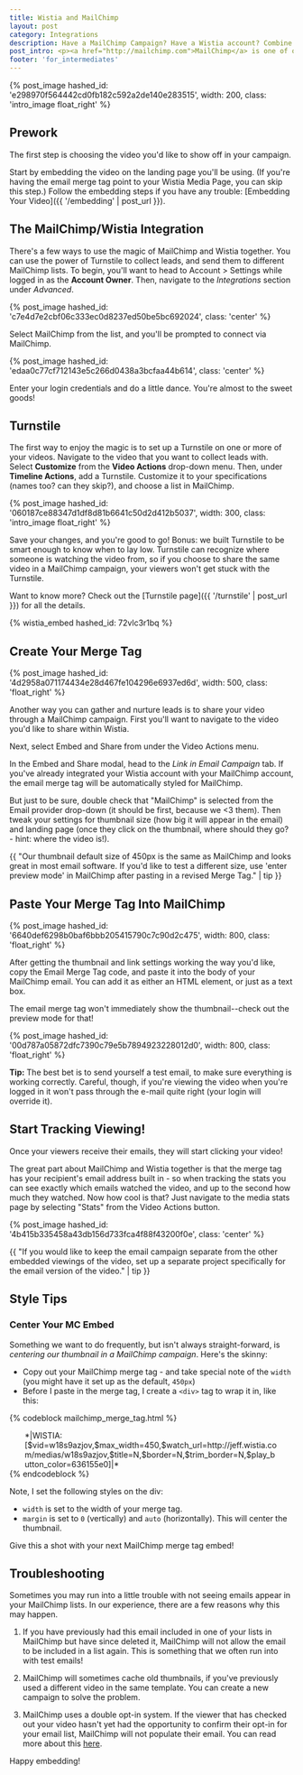 ```yaml
---
title: Wistia and MailChimp
layout: post
category: Integrations
description: Have a MailChimp Campaign? Have a Wistia account? Combine their powers for all sorts of awesome.
post_intro: <p><a href="http://mailchimp.com">MailChimp</a> is one of our favorite email marketing systems. When we need to send out emails, and don't want them to get stuck in spam filters, we use MailChimp. <br></br>They also provide some pretty neat tools for discovering how your email marketing funnel works. For our Wistia users, we wanted to create a seamless experience where they could send tailored email campaigns that included Wistia videos, and then track how their contacts interacted with the video itself. <br></br>So let's dive in to how to create an email campaign with Wistia & MailChimp!
footer: 'for_intermediates'
---
```


{% post_image hashed_id: 'e298970f564442cd0fb182c592a2de140e283515', width: 200, class: 'intro_image float_right' %}

## Prework

The first step is choosing the video you'd like to show off in your campaign.

Start by embedding the video on the landing page you'll be using. (If you're having the email merge tag point to your Wistia Media Page, you can skip this step.)  Follow the embedding steps if you have any trouble: [Embedding Your Video]({{ '/embedding' | post_url }}).

## The MailChimp/Wistia Integration

There's a few ways to use the magic of MailChimp and Wistia together. You can use the power of Turnstile to collect leads, and send them to different MailChimp lists. To begin, you'll want to head to Account > Settings while logged in as the **Account Owner**. Then, navigate to the _Integrations_ section under _Advanced_.

{% post_image hashed_id: 'c7e4d7e2cbf06c333ec0d8237ed50be5bc692024', class: 'center' %}

Select MailChimp from the list, and you'll be prompted to connect via MailChimp.

{% post_image hashed_id: 'edaa0c77cf712143e5c266d0438a3bcfaa44b614', class: 'center' %}

Enter your login credentials and do a little dance. You're almost to the sweet goods!

## Turnstile

The first way to enjoy the magic is to set up a Turnstile on one or more of your videos. Navigate to the video that you want to collect leads with. Select **Customize** from the **Video Actions** drop-down menu. Then, under **Timeline Actions**, add a Turnstile. Customize it to your specifications (names too? can they skip?), and choose a list in MailChimp.

{% post_image hashed_id: '060187ce88347d1df8d81b6641c50d2d412b5037', width: 300, class: 'intro_image float_right' %}

Save your changes, and you're good to go! Bonus: we built Turnstile to be smart enough to know when to lay low. Turnstile can recognize where someone is watching the video from, so if you choose to share the same video in a MailChimp campaign, your viewers won't get stuck with the Turnstile.

Want to know more? Check out the [Turnstile page]({{ '/turnstile' | post_url }}) for all the details.

{% wistia_embed hashed_id: 72vlc3r1bq %}

## Create Your Merge Tag

{% post_image hashed_id: '4d2958a071174434e28d467fe104296e6937ed6d', width: 500, class: 'float_right' %}

Another way you can gather and nurture leads is to share your video through a MailChimp campaign. First you'll want to navigate to the video you'd like to share within Wistia.

Next, select Embed and Share from under the Video Actions menu.

In the Embed and Share modal, head to the _Link in Email Campaign_ tab. If you've already integrated your Wistia account with your MailChimp account, the email merge tag will be automatically styled for MailChimp.

But just to be sure, double check that "MailChimp" is selected from the Email provider drop-down (it should be first, because we &lt;3 them). Then tweak your settings for thumbnail size (how big it will appear in the email) and landing page (once they click on the thumbnail, where should they go? - hint: where the video is!).

{{ "Our thumbnail default size of 450px is the same as MailChimp and looks great in most email software. If you'd like to test a different size, use 'enter preview mode' in MailChimp after pasting in a revised Merge Tag." | tip }}

## Paste Your Merge Tag Into MailChimp

{% post_image hashed_id: '6640def6298b0baf6bbb205415790c7c90d2c475', width: 800, class: 'float_right' %}

After getting the thumbnail and link settings working the way you'd like, copy the Email Merge Tag code, and paste it into the body of your MailChimp email. You can add it as either an HTML element, or just as a text box.

The email merge tag won't immediately show the thumbnail--check out the preview mode for that!

{% post_image hashed_id: '00d787a05872dfc7390c79e5b7894923228012d0', width: 800, class: 'float_right' %}

**Tip:** The best bet is to send yourself a test email, to make sure everything is working correctly. Careful, though, if you're viewing the video when you're logged in it won't pass through the e-mail quite right (your login will override it).

## Start Tracking Viewing!

Once your viewers receive their emails, they will start clicking your video!

The great part about MailChimp and Wistia together is that the merge tag has your recipient's email address built in - so when tracking the stats you can see exactly which emails watched the video, and up to the second how much they watched.  Now how cool is that? Just navigate to the media stats page by selecting "Stats" from the Video Actions button.

{% post_image hashed_id: '4b415b335458a43db156d733fca4f88f43200f0e', class: 'center' %}

{{ "If you would like to keep the email campaign separate from the other embedded viewings of the video, set up a separate project specifically for the email version of the video." | tip }}

## Style Tips

### Center Your MC Embed

Something we want to do frequently, but isn't always straight-forward, is *centering
our thumbnail in a MailChimp campaign*. Here's the skinny:

* Copy out your MailChimp merge tag - and take special note of the `width` (you
  might have it set up as the default, `450px`)
* Before I paste in the merge tag, I create a `<div>` tag to wrap it in, like
  this:

{% codeblock mailchimp_merge_tag.html %}
<div style="width: 450px; margin: 0 auto;">
  *|WISTIA:[$vid=w18s9azjov,$max_width=450,$watch_url=http://jeff.wistia.com/medias/w18s9azjov,$title=N,$border=N,$trim_border=N,$play_button_color=636155e0]|*
</div>
{% endcodeblock %}

Note, I set the following styles on the div:

* `width` is set to the width of your merge tag.
* `margin` is set to `0` (vertically) and `auto` (horizontally). This will
  center the thumbnail.

Give this a shot with your next MailChimp merge tag embed!

## Troubleshooting

Sometimes you may run into a little trouble with not seeing emails appear in
your MailChimp lists. In our experience, there are a few reasons why this may
happen.

1. If you have previously had this email included in one of your lists in
MailChimp but have since deleted it, MailChimp will not allow the email to be
included in a list again. This is something that we often run into with test
emails!

2. MailChimp will sometimes cache old thumbnails, if you've previously used a
different video in the same template. You can create a new campaign to solve
the problem.

3. MailChimp uses a double opt-in system. If the viewer that has checked out your
 video hasn't yet had the opportunity to confirm their opt-in for your email
 list, MailChimp will not populate their email. You can read more about this [here](http://kb.mailchimp.com/article/how-does-confirmed-optin-or-double-optin-work).

Happy embedding!
